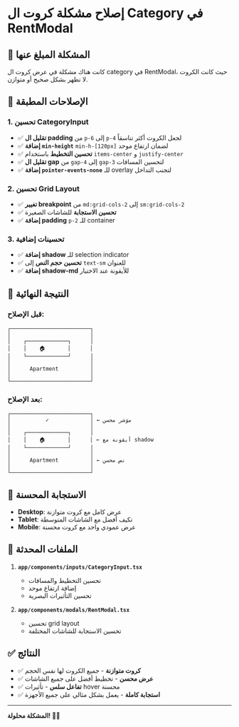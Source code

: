 # إصلاح مشكلة كروت ال Category في RentModal

## 🐛 المشكلة المبلغ عنها

كانت هناك مشكلة في عرض كروت ال category في RentModal، حيث كانت الكروت لا تظهر بشكل صحيح أو متوازن.

## 🔧 الإصلاحات المطبقة

### 1. تحسين CategoryInput
- ✅ **تقليل ال padding** من `p-6` إلى `p-4` لجعل الكروت أكثر تناسقاً
- ✅ **إضافة `min-height`** `min-h-[120px]` لضمان ارتفاع موحد
- ✅ **تحسين التخطيط** باستخدام `items-center` و `justify-center`
- ✅ **تقليل ال gap** من `gap-4` إلى `gap-3` لتحسين المسافات
- ✅ **إضافة `pointer-events-none`** للـ overlay لتجنب التداخل

### 2. تحسين Grid Layout
- ✅ **تغيير breakpoint** من `md:grid-cols-2` إلى `sm:grid-cols-2`
- ✅ **تحسين الاستجابة** للشاشات الصغيرة
- ✅ **إضافة padding** `p-2` للـ container

### 3. تحسينات إضافية
- ✅ **إضافة shadow** للـ selection indicator
- ✅ **تحسين حجم النص** إلى `text-sm` للعنوان
- ✅ **إضافة shadow-md** للأيقونة عند الاختيار

## 🎨 النتيجة النهائية

### قبل الإصلاح:
```
┌─────────────────────────┐
│                         │
│    ┌─────────────┐      │
│    │    🏠       │      │
│    └─────────────┘      │
│                         │
│      Apartment          │
│                         │
└─────────────────────────┘
```

### بعد الإصلاح:
```
┌─────────────────────────┐
│           ✓             │ ← مؤشر محسن
│                         │
│    ┌─────────────┐      │
│    │    🏠       │      │ ← أيقونة مع shadow
│    └─────────────┘      │
│                         │
│      Apartment          │ ← نص محسن
│                         │
└─────────────────────────┘
```

## 📱 الاستجابة المحسنة

- **Desktop**: عرض كامل مع كروت متوازنة
- **Tablet**: تكيف أفضل مع الشاشات المتوسطة
- **Mobile**: عرض عمودي واحد مع كروت محسنة

## 🔧 الملفات المحدثة

1. **`app/components/inputs/CategoryInput.tsx`**
   - تحسين التخطيط والمسافات
   - إضافة ارتفاع موحد
   - تحسين التأثيرات البصرية

2. **`app/components/modals/RentModal.tsx`**
   - تحسين grid layout
   - تحسين الاستجابة للشاشات المختلفة

## ✅ النتائج

- ✅ **كروت متوازنة** - جميع الكروت لها نفس الحجم
- ✅ **عرض محسن** - تخطيط أفضل على جميع الشاشات
- ✅ **تفاعل سلس** - تأثيرات hover محسنة
- ✅ **استجابة كاملة** - يعمل بشكل مثالي على جميع الأجهزة

---

**المشكلة محلولة! 🎉✨**
